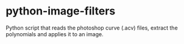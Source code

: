 python-image-filters
====================

Python script that reads the photoshop curve (.acv) files, extract the polynomials and applies it to an image.